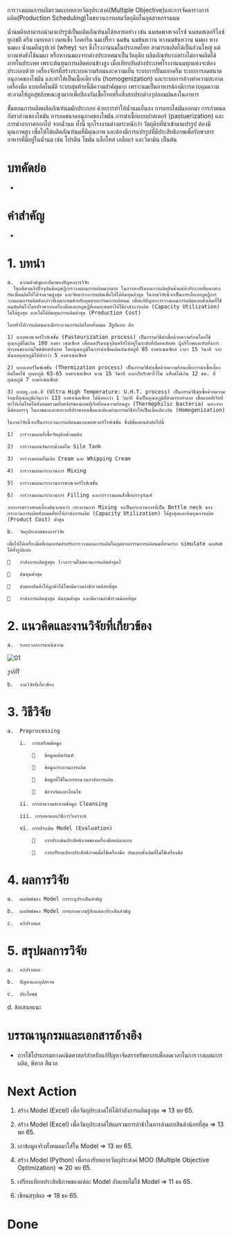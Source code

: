 การวางแผนการผลิตรวมแบบหลายวัตถุประสงค์(Multiple Objective)และการจัดตารางการผลิต(Production Scheduling)ในขบวนการผสมวัตถุดิบในอุตสาหกรรมนม

น้ำนมดิบสามารถนำมาแปรรูปเป็นผลิตภัณฑ์นมได้หลายอย่าง เช่น นมสดพาสเจอไรซ์ นมสดสเตอริไลซ์ยูเอชที ครีม เนยเหลว เนยแข็ง ไอศกรีม นมเปรี้ยว นมข้น นมข้นหวาน หางนมข้นหวาน นมผง หางนมผง น้ำนมคืนรูปเวย์ 
(whey) ฯลฯ ซึ่งโรงงานนมในประเทศไทย สามารถผลิตได้เป็นส่วนใหญ่ แต่บางแห่งยังใช้นมผง หรือหางนมผงจากต่างประเทศมาเป็นวัตถุดิบ ผลิตภัณฑ์บางอย่างไม่อาจผลิตได้ภายในประเทศ เพราะต้นทุนการผลิตค่อนข้างสูง 
เมื่อเทียบกับต่างประเทศโรงงานนมทุกแห่งจะต้องประกอบด้วย เครื่องจักรที่สร้างระบบความร้อนและความเย็น ระบบการปั่นแยกครีม ระบบการลดขนาดอนุภาคของไขมัน และทำให้เป็นเนื้อเดียวกัน (homogenization) และระบบการล้างทำความสะอาดเครื่องมือ แบบอัตโนมัติ ระบบสุดท้ายนี้มีความสำคัญมาก เพราะนมเป็นอาหารต้องมีการควบคุมความสะอาดให้ถูกสุขลักษณะสูงมากเพื่อป้องกันเชื้อโรคหรือสิ่งสกปรกต่างๆปลอมปนลงในอาหาร

ขั้นตอนการผลิตผลิตภัณฑ์นมมักประกอบ ด้วยการทำให้น้ำนมเย็นลง การแยกไขมันออกมา การกำหนดอัตราส่วนของไขมัน การลดขนาดอนุภาคของไขมัน การฆ่าเชื้อแบบปาสเตอร์ (pastuerization) และการนำอากาศออกไป
จากน้ำนม ทั้งนี้ ทุกโรงงานต่างตระหนักว่า วัตถุดิบที่นำเข้ามาแปรรูป ต้องมีคุณภาพสูง เพื่อให้ได้ผลิตภัณฑ์นมที่มีคุณภาพ และต้องมีการแปรรูปที่มีประสิทธิภาพเพื่อรักษาสารอาหารที่มีอยู่ในน้ำนม เช่น โปรตีน ไขมัน แล็กโทส 
เกลือแร่ และวิตามิน เป็นต้น

# บทคัดย่อ
-
# คำสำคัญ
-

# 1.	บทนำ

	a.	ความสำคัญและที่มาของปัญหาการวิจัย
      ในอดีตจนถึงปัจจุบันมีทฤษฎีการวางแผนการผลิตมากมาย ในการหาปริมาณการผลิตสินค้าแต่ล่ะประเภทที่แตกต่างกันเพื่อผลิตให้ได้จำนวนสูงสุด และจัดตารางการผลิตเพื่อให้ได้ต้นทุนต่ำสุด ในงานวิจัยนี้จะเป็นการเลือกทฤษฎีการวางแผนการผลิตดังกล่าวที่เหมาะสมสำหรับอุตสาหกรรมการผลิตนม เพื่อแก้ปัญหาการวางแผนการผลิตแบบดั้งเดิมที่ใช้คนตัดสินใจโดยปราศจากเครื่องมือและทฤษฎีที่เหมาะสมทำให้ใช้กำลังการผลิต (Capacity Utilization) ไม่ได้สูงสุด และไม่ได้ต้นทุนการผลิตต่ำสุด (Production Cost)

	โดยทั่วไปการผลิตนมจะมีกระบวนการผลิตโดยทั้งหมด 3รูปแบบ คือ

	1) แบบพาสเจอร์ไรส์เซชั่น (Pasteurization process) เป็นกรรมวิธีฆ่าเชื้อด้วยความร้อนโดยใช้อุณหภูมิไม่เกิน 100 องศา เซลเซียส เพื่อลดปริมาณจุลินทรีย์ให้อยู่ในระดับที่ปลอดภัยต่อ ผู้บริโภคและยับยั้งการทำงานของเอนไซม์ฟอสฟาเทส โดยอุณหภูมิในการฆ่าเชื้อผลิตภัณฑ์อยู่ที่ 85 องศาเซลเซียส เวลา 15 วินาที จากนั้นลดอุณหภูมิให้ต่ำกว่า 5 องศาเซลเซียส

	2) แบบเทอร์ไมซ์เซชั่น (Thermization process) เป็นกรรมวิธีฆ่าเชื้อด้วยความร้อนเพื่อการฆ่าเชื้อเบื้องต้นโดยใช้ อุณหภูมิ 63-65 องศาเซลเซียส นาน 15 วินาที และเก็บรักษาไว้ใน แท็งค์ไม่เกิน 12 ชม. ที่อุณหภูมิ 7 องศาเซลเซียส

	3) แบบยู.เอช.ที (Ultra High Temperature: U.H.T. process) เป็นกรรมวิธีฆ่าเชื้อด้วยความร้อนที่อุณหภูมิเกินกว่า 133 องศาเซลเซียส ไม่น้อยกว่า 1 วินาที ซึ่งเป็นอุณหภูมิที่สามารถทำลาย เชื้อแบคทีเรียที่ทำให้เกิดโรคได้ทั้งหมดรวมทั้งสปอร์ของแบคทีเรียที่ทนความร้อนสูง (Thermophilic bacteria) นอกจากนี้ต้องบรรจุ ในภาชนะและสภาวะที่ปราศจากเชื้อและต้องผ่านกรรมวิธีทำให้เป็นเนื้อเดียวกัน (Homogenization)

	ในงานวิจัยนี้จะเป็นกระบวนการผลิตนมแบบพาสเจอร์ไรส์เซชั่น ซึ่งมีขั้นตอนดังต่อไปนี้

	1)	การวางแผนสั่งซื้อวัตถุดิบน้ำนมดิบ

	2)	การวางแผนจัดการน้ำนมใน Silo Tank

	3)	การวางแผนสั่งผลิต Cream และ Whipping Cream

	4)	การวางแผนกระบวนการ Mixing

	5)	การวางแผนกระบวนการพาสเจอร์ไรส์เซชั่น

	6)	การวางแผนกระบวนการ Filling และการวางแผนสั่งซื้อบรรจุภัณฑ์
 
 	จากการตรวจสอบเบื้องต้นจะพบว่า กระบวนการ Mixing จะเป็นกระบวนการที่เป็น Bottle neck ของกระบวนการผลิตทั้งหมดที่ทำให้กำลังการผลิต (Capacity Utilization) ได้สูงสุดและต้นทุนการผลิต (Product Cost) ต่ำสุด  

	b.	วัตถุประสงค์ของการวิจัย

	เพื่อให้ได้เครื่องมือที่เหมาะสมสำหรับการวางแผนการผลิตในอุตสาหกรรมการผลิตนมที่สามารถ simulate ผลลัพธ์ได้ทั้งรูปแบบ
 
 		กำลังการผลิตสูงสุด (เวลารวมในขบวนการผลิตต่ำสุด)

		ต้นทุนต่ำสุด

		ส่งมอบสินค้าให้ลูกค้าได้โดยมีความล่าช้ารวมน้อยที่สุด

		กำลังการผลิตสุงสุด ต้นทุนต่ำสุด และมีความล่าช้ารวมน้อยที่สุด

# 2.	แนวคิดและงานวิจัยที่เกี่ยวข้อง

	a.	ระยะเวลาการดำเนินงาน

![01](https://user-images.githubusercontent.com/77851559/200093950-721cdbfb-38eb-4b88-8c65-752dbae239d4.JPG)

*รูปที่1*

	b.	งานวิจัยที่เกี่ยวข้อง

# 3.	วิธีวิจัย

	a.	Preprocessing

		i.	การเตรียมข้อมูล
 
 				ข้อมูลผลิตภัณฑ์
 
 				ข้อมูลกระบวนการผลิต

				ข้อมูลที่ใช้ในการคำนวนกำลังการผลิต
	
				ข้อจำกัดและเงื่อนไข

		ii.	การทำความสะอาดข้อมูล Cleansing

		iii. การออกแบบวิธีการวิเคราะห์

		vi.	การประเมิน Model (Evaluation)

				การประเมินประสิทธิภาพของเครื่องมือแต่ละแบบ

				การเปรียบเทียบประสิทธิภาพเมื่อใช้เครื่องมือ กับแบบดั้งเดิมที่ไม่ใช้เครื่องมือ

# 4.	ผลการวิจัย

	a.	ผลลัพธ์ของ Model การระบุประเด็นสำคัญ

	b.	ผลลัพธ์ของ Model การแยกความรู้สึกแต่ละประเด็นสำคัญ
	
 	c.	อภิปรายผล

# 5.	สรุปผลการวิจัย

	a.	อภิปรายผล
	
	b.	ปัญหาและอุปสรรค

	c.	ประโยชน์
	
  d.	ข้อเสนอแนะ


# บรรณานุกรมและเอกสารอ้างอิง

-	การใช้โปรแกรมทางคณิตศาสตร์สำหรับแก้ปัญหาจัดสรรทรัพยากรเพื่อลดเวลาในการวางแผนการผลิต, พิศาล สีนวล

# Next Action

1) สร้าง Model (Excel) เพื่อวัตถุประสงค์ให้ได้กำลังการผลิตสูงสุด  => 13 พย 65.

2) สร้าง Model (Excel) เพื่อวัตถุประสงค์ให้ผลรวมการล่าช้าในการส่งมอบสินค้าน้อยที่สุด => 13 พย 65.

3) เอาข้อมูลจริงทั้งหมดมาใส่ใน Model => 13 พย 65.

4) สร้าง Model (Python) เพื่อรองรับหลายวัตถุประสงค์ MOO (Multiple Objective Optimization) => 20 พย 65.

5) เปรียบเทียบประสิทธิภาพของแต่ละ Model กับแบบไม่ใช้ Model => 11 ธค 65.

6) เขียนสรุปผล => 18 ธค 65.


# Done










